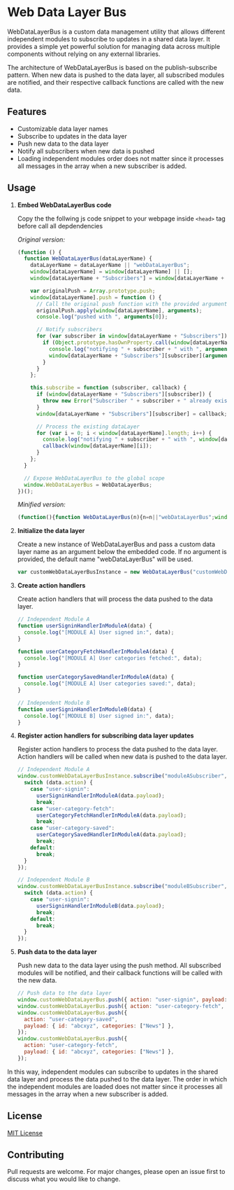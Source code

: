 # Web Data Layer Bus

WebDataLayerBus is a custom data management utility that allows different independent modules to subscribe to updates in a shared data layer. It provides a simple yet powerful solution for managing data across multiple components without relying on any external libraries.

The architecture of WebDataLayerBus is based on the publish-subscribe pattern. When new data is pushed to the data layer, all subscribed modules are notified, and their respective callback functions are called with the new data.

## Features

- Customizable data layer names
- Subscribe to updates in the data layer
- Push new data to the data layer
- Notify all subscribers when new data is pushed
- Loading independent modules order does not matter since it processes all messages in the array when a new subscriber is added.

## Usage

1. **Embed WebDataLayerBus code**

   Copy the the follwing js code snippet to your webpage inside `<head>` tag before call all depdendencies

   *Original version:*
   ```javascript
   (function () {
     function WebDataLayerBus(dataLayerName) {
       dataLayerName = dataLayerName || "webDataLayerBus";
       window[dataLayerName] = window[dataLayerName] || [];
       window[dataLayerName + "Subscribers"] = window[dataLayerName + "Subscribers"] || {};

       var originalPush = Array.prototype.push;
       window[dataLayerName].push = function () {
         // Call the original push function with the provided arguments
         originalPush.apply(window[dataLayerName], arguments);
         console.log("pushed with ", arguments[0]);

         // Notify subscribers
         for (var subscriber in window[dataLayerName + "Subscribers"]) {
           if (Object.prototype.hasOwnProperty.call(window[dataLayerName + "Subscribers"], subscriber)) {
             console.log("notifying " + subscriber + " with ", arguments[0]);
             window[dataLayerName + "Subscribers"][subscriber](arguments[0]);
           }
         }
       };

       this.subscribe = function (subscriber, callback) {
         if (window[dataLayerName + "Subscribers"][subscriber]) {
           throw new Error("Subscriber " + subscriber + " already exists");
         }
         window[dataLayerName + "Subscribers"][subscriber] = callback;

         // Process the existing dataLayer
         for (var i = 0; i < window[dataLayerName].length; i++) {
           console.log("notifying " + subscriber + " with ", window[dataLayerName][i]);
           callback(window[dataLayerName][i]);
         }
       };
     }

     // Expose WebDataLayerBus to the global scope
     window.WebDataLayerBus = WebDataLayerBus;
   })();
   ```
   *Minified version:*
   ```javascript
   (function(){function WebDataLayerBus(n){n=n||"webDataLayerBus";window[n]=window[n]||[];window[n+"Subscribers"]=window[n+"Subscribers"]||{};var o=Array.prototype.push;window[n].push=function(){o.apply(window[n],arguments);for(var s in window[n+"Subscribers"]){if(Object.prototype.hasOwnProperty.call(window[n+"Subscribers"],s)){window[n+"Subscribers"][s](arguments[0]);}}};this.subscribe=function(s,c){if(window[n+"Subscribers"][s]){throw new Error("Subscriber "+s+" already exists");}window[n+"Subscribers"][s]=c;for(var i=0;i<window[n].length;i++){c(window[n][i]);}};}window.WebDataLayerBus=WebDataLayerBus;})();
   ```

2. **Initialize the data layer**

   Create a new instance of WebDataLayerBus and pass a custom data layer name as an argument below the embedded code. If no argument is provided, the default name "webDataLayerBus" will be used.

   ```javascript
   var customWebDataLayerBusInstance = new WebDataLayerBus("customWebDataLayerBus");
   ```

3. **Create action handlers**

   Create action handlers that will process the data pushed to the data layer.

   ```javascript
   // Independent Module A
   function userSigninHandlerInModuleA(data) {
     console.log("[MODULE A] User signed in:", data);
   }

   function userCategoryFetchHandlerInModuleA(data) {
     console.log("[MODULE A] User categories fetched:", data);
   }

   function userCategorySavedHandlerInModuleA(data) {
     console.log("[MODULE A] User categories saved:", data);
   }

   // Independent Module B
   function userSigninHandlerInModuleB(data) {
     console.log("[MODULE B] User signed in:", data);
   }
   ```

4. **Register action handlers for subscribing data layer updates**

   Register action handlers to process the data pushed to the data layer. Action handlers will be called when new data is pushed to the data layer.

   ```javascript
   // Independent Module A
   window.customWebDataLayerBusInstance.subscribe("moduleASubscriber", function (data) {
     switch (data.action) {
       case "user-signin":
         userSigninHandlerInModuleA(data.payload);
         break;
       case "user-category-fetch":
         userCategoryFetchHandlerInModuleA(data.payload);
         break;
       case "user-category-saved":
         userCategorySavedHandlerInModuleA(data.payload);
         break;
       default:
         break;
     }
   });

   // Independent Module B
   window.customWebDataLayerBusInstance.subscribe("moduleBSubscriber", function (data) {
     switch (data.action) {
       case "user-signin":
         userSigninHandlerInModuleB(data.payload);
         break;
       default:
         break;
     }
   });
   ```

5. **Push data to the data layer**

   Push new data to the data layer using the push method. All subscribed modules will be notified, and their callback functions will be called with the new data.

   ```javascript
   // Push data to the data layer
   window.customWebDataLayerBus.push({ action: "user-signin", payload: { id: "abcxyz" } });
   window.customWebDataLayerBus.push({ action: "user-category-fetch", payload: { id: "abcxyz", categories: [] } });
   window.customWebDataLayerBus.push({
     action: "user-category-saved",
     payload: { id: "abcxyz", categories: ["News"] },
   });
   window.customWebDataLayerBus.push({
     action: "user-category-fetch",
     payload: { id: "abcxyz", categories: ["News"] },
   });
   ```

In this way, independent modules can subscribe to updates in the shared data layer and process the data pushed to the data layer. The order in which the independent modules are loaded does not matter since it processes all messages in the array when a new subscriber is added.

## License

[MIT License](LICENSE)

## Contributing

Pull requests are welcome. For major changes, please open an issue first to discuss what you would like to change.
